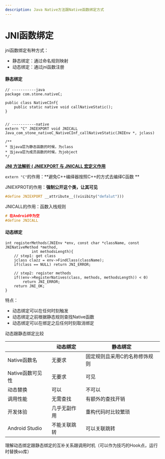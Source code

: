 ```yaml
---
description: Java Native方法跟Native函数绑定方式
---
```


# JNI函数绑定

jni函数绑定有种方式：

* 静态绑定：通过命名规则映射
* 动态绑定：通过jni函数注册

#### 静态绑定

```text
// -----------java
package com.stone.nativeC;

public class NativeCInf{
    public static native void callNativeStatic();
}


// -----------native
extern "C" JNIEXPORT void JNICALL
Java_com_stone_nativeC_NativeCInf_callNativeStatic(JNIEnv *, jclass)

/**
* 当java层为静态函数的时候，为class
* 当java层为成员函数的时候，为jobject
*/
```

[**JNI 方法解析 ( JNIEXPORT 与 JNICALL 宏定义作用**](https://blog.csdn.net/shulianghan/article/details/104072587)

`extern "C"`的作用：**避免C++编绎器按照C++的方式去编绎C函数 **

JNIEXPROT的作用：**强制公开这个类，让其可见**

```c++
#define JNIEXPORT __attribute__((visibity("defalut")))
```

JNICALL的作用：函数入栈规则

```c++
# 在Android中为空
#define JNICALL
```



#### 动态绑定

```
int registerMethods(JNIEnv *env, const char *className, const JNINativeMethod *method,
			int methodsLength){
	// step1: get class
    jclass clazz = env->FindClass(className);
    if(class == NULL) return JNI_ERROR;
    
    // step2: register methods
    if((env->RegisterNatives(class, methods, methodsLength)) < 0)
    	return JNI_ERROR;
    return JNI_OK;
}
```

特点：

* 动态绑定可以在任何时刻触发
* 动态绑定之前根据静态规则查找Native函数
* 动态绑定可以在绑定之后任何时刻取消绑定

动态跟静态绑定比较

|                  | 动态绑定     | 静态绑定                      |
| ---------------- | ------------ | ----------------------------- |
| Native函数名     | 无要求       | 固定规则且采用C的名称修饰规则 |
| Native函数可见性 | 无要求       | 可见                          |
| 动态替换         | 可以         | 不可以                        |
| 调用性能         | 无需查找     | 有额外的查找开销              |
| 开发体验         | 几乎无副作用 | 重构代码时比较繁琐            |
| Android Studio   | 不能关联跳转 | 可以关联跳转                  |

理解动态绑定跟静态绑定的互补关系跟调用时机（可以作为技巧的Hook点，运行时替换so库）